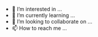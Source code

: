 
- 👀 I’m interested in ...
- 🌱 I’m currently learning ...
- 💞️ I’m looking to collaborate on ...
- 📫 How to reach me ...

<!---
mrjumady/mrjumady is a ✨ special ✨ repository because its `README.md` (this file) appears on your GitHub profile.
You can click the Preview link to take a look at your changes.
--->
